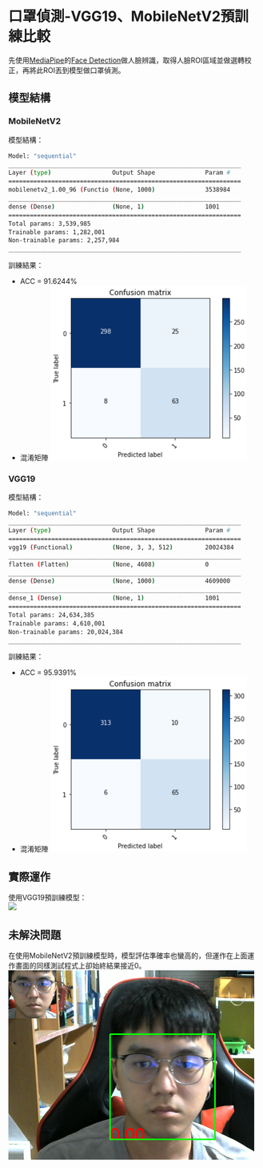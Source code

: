 # 口罩偵測-VGG19、MobileNetV2預訓練比較

先使用[MediaPipe](https://google.github.io/mediapipe/)的[Face Detection](https://google.github.io/mediapipe/solutions/face_detection)做人臉辨識，取得人臉ROI區域並做選轉校正，再將此ROI丟到模型做口罩偵測。

## 模型結構

### MobileNetV2

模型結構：

```sh
Model: "sequential"
_________________________________________________________________
Layer (type)                 Output Shape              Param #   
=================================================================
mobilenetv2_1.00_96 (Functio (None, 1000)              3538984   
_________________________________________________________________
dense (Dense)                (None, 1)                 1001      
=================================================================
Total params: 3,539,985
Trainable params: 1,282,001
Non-trainable params: 2,257,984
_________________________________________________________________

```

訓練結果：

* ACC = 91.6244%
* 混淆矩陣
![](img/mobilenetv2_confusion_matrix.png)

### VGG19

模型結構：

```sh
Model: "sequential"
_________________________________________________________________
Layer (type)                 Output Shape              Param #   
=================================================================
vgg19 (Functional)           (None, 3, 3, 512)         20024384  
_________________________________________________________________
flatten (Flatten)            (None, 4608)              0         
_________________________________________________________________
dense (Dense)                (None, 1000)              4609000   
_________________________________________________________________
dense_1 (Dense)              (None, 1)                 1001      
=================================================================
Total params: 24,634,385
Trainable params: 4,610,001
Non-trainable params: 20,024,384
_________________________________________________________________

```

訓練結果：

* ACC = 95.9391%
* 混淆矩陣
![](img/vgg19_confusion_matrix.png)

## 實際運作

使用VGG19預訓練模型：  
![](img/demo.gif)

## 未解決問題

在使用MobileNetV2預訓練模型時，模型評估準確率也蠻高的，但運作在上面運作畫面的同樣測試程式上卻始終結果接近0。
![](img/demo_mobilenetv2.png)